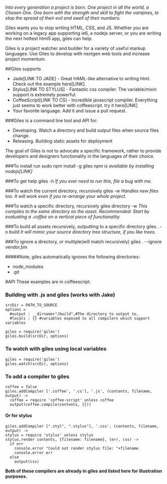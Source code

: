 _Into every generation a project is born.  One project in all the world, a Chosen One.  One born with the strength and skill
to fight the vampires, to stop the spread of their evil and swell of their numbers._

Giles wants you to stop writing HTML, CSS, and JS.  Whether you are working on
a legacy app supporting ie6, a nodejs server, or you are writing the next hottest html5 app, giles can help.

Giles is a project watcher and builder for a variety of useful markup languages.  Use Giles to develop with 
nextgen web tools and increase project momentum.

##Giles supports
  * Jade[LINK TO JADE] - Great HAML-like alternative to writing html.  Check out the example here[LINK].
  * Stylus[LINK TO STYLUS] - Fantastic css compiler.  The variable/mixin support is extremely powerful.
  * CoffeeScript[LINK TO CS] - Incredible javascript compiler.  Everything just seems to work better with coffeescript. 
  try it here[LINK]
  * Your favorite language.  Add it and issue a pull request.

###Giles is a command line tool and API for:
* Developing.  Watch a directory and build output files when source files change.
* Releasing.  Building static assets for deployment 

The goal of Giles is not to advocate a specific framework, rather to provide developers and designers
functionality in the languages of their choice.

###To install run 
    sudo npm install -g giles
_npm is available by installing nodejs[LINK]_

###To get help 
    giles -h
_If you ever need to run this, file a bug with me._

###To watch the current directory, recursively 
    giles -w
_Handles new files too.  It will work even if you re-arrange your whole project._

###To watch a specific directory, recursively 
    giles directory -w
_This compiles to the same directory as the asset.  Recommended: Start 
by evaluating a .coffee on a vertical piece of functionality._

###To build all assets recursively, outputting to a specific directory 
    giles . -o build
_It will mimic your source directory tree structure, if you like trees._

###To ignore a directory, or multiple(will match recursively) 
    giles . --ignore vendor,bin

#####Note, giles automatically ignores the following directories:
  * node_modules
  * .git


#API
These examples are in coffeescript.

### Building with .js and giles (works with Jake)
    srcDir = PATH_TO_SOURCE
    options = 
      #output : __dirname+"/build",#The directory to output to,
      #locals : {} #variables exposed to all compilers which support variables
    
    giles = require('giles')
    giles.build(srcDir, options)

### To watch with giles using local variables
    giles = require('giles')
    giles.watch(srcDir, options)

### To add a compiler to giles
    coffee = false
    giles.addCompiler ['.coffee', '.cs'], '.js', (contents, filename, output) ->
      coffee = require 'coffee-script' unless coffee
      output(coffee.compile(contents, {}))


#### Or for stylus
    giles.addCompiler [".styl", ".stylus"], '.css', (contents, filename, output) ->
    stylus = require 'stylus' unless stylus
    stylus.render contents, {filename: filename}, (err, css) ->
      if err
        console.error "Could not render stylus file: "+filename
        console.error err
      else
        output(css)


**Both of these compilers are already in giles and listed here for illustration purposes.**

